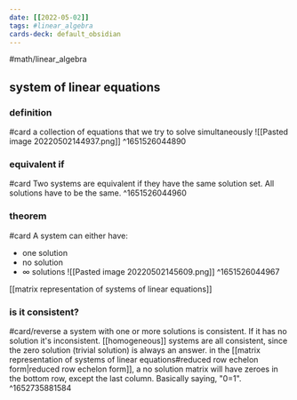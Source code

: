 ```yaml
---
date: [[2022-05-02]]
tags: #linear_algebra
cards-deck: default_obsidian
---
```

#math/linear_algebra
## system of linear equations

### definition
#card 
a collection of equations that we try to solve simultaneously
![[Pasted image 20220502144937.png]]
^1651526044890


### equivalent if
#card 
Two systems are equivalent if they have the same solution set. All solutions have to be the same.
^1651526044960

### theorem
#card
A system can either have:
- one solution
- no solution
- $\infty$ solutions
![[Pasted image 20220502145609.png]]
^1651526044967


[[matrix representation of systems of linear equations]]

### is it consistent?
#card/reverse 
a system with one or more solutions is consistent. If it has no solution it's inconsistent. 
[[homogeneous]] systems are all consistent, since the zero solution (trivial solution) is always an answer. 
in the [[matrix representation of systems of linear equations#reduced row echelon form|reduced row echelon form]], a no solution matrix will have zeroes in the bottom row, except the last column. Basically saying, "0=1".
^1652735881584
